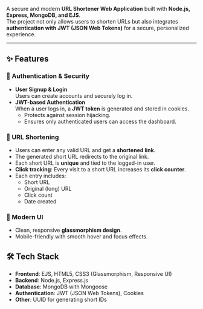 A secure and modern **URL Shortener Web Application** built with **Node.js, Express, MongoDB, and EJS**.  
The project not only allows users to shorten URLs but also integrates **authentication with JWT (JSON Web Tokens)** for a secure, personalized experience.  

---

## ✨ Features

### 🔐 Authentication & Security
- **User Signup & Login**  
  Users can create accounts and securely log in.  
- **JWT-based Authentication**  
  When a user logs in, a **JWT token** is generated and stored in cookies.  
  - Protects against session hijacking.  
  - Ensures only authenticated users can access the dashboard.   

### 🔗 URL Shortening
- Users can enter any valid URL and get a **shortened link**.  
- The generated short URL redirects to the original link.  
- Each short URL is **unique** and tied to the logged-in user.  
- **Click tracking**: Every visit to a short URL increases its **click counter**.  
- Each entry includes:  
  - Short URL  
  - Original (long) URL  
  - Click count  
  - Date created  

### 🎨 Modern UI
- Clean, responsive **glassmorphism design**.  
- Mobile-friendly with smooth hover and focus effects.  

## 🛠️ Tech Stack
- **Frontend**: EJS, HTML5, CSS3 (Glassmorphism, Responsive UI)  
- **Backend**: Node.js, Express.js  
- **Database**: MongoDB with Mongoose  
- **Authentication**: JWT (JSON Web Tokens), Cookies  
- **Other**: UUID for generating short IDs  
